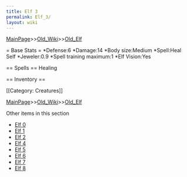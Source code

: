 ```yaml
---
title: Elf 3
permalink: Elf_3/
layout: wiki
---
```


[MainPage](/keeperrl_wiki/ "wikilink")>>[Old_Wiki](/keeperrl_wiki/Old_Wiki "wikilink")>>[Old_Elf](/keeperrl_wiki/Old_Elf "wikilink")

= Base Stats =
*Defense:6
*Damage:14
*Body size:Medium
*Spell:Heal Self
*Jeweler:0.9
*Spell training maximum:1
*Elf Vision:Yes

== Spells ==
 Healing

== Inventory ==

[[Category: Creatures]]

[MainPage](/keeperrl_wiki/ "wikilink")>>[Old_Wiki](/keeperrl_wiki/Old_Wiki "wikilink")>>[Old_Elf](/keeperrl_wiki/Old_Elf "wikilink")

Other items in this section
-    [Elf 0](/keeperrl_wiki/Elf_0 "wikilink")
-    [Elf 1](/keeperrl_wiki/Elf_1 "wikilink")
-    [Elf 2](/keeperrl_wiki/Elf_2 "wikilink")
-    [Elf 4](/keeperrl_wiki/Elf_4 "wikilink")
-    [Elf 5](/keeperrl_wiki/Elf_5 "wikilink")
-    [Elf 6](/keeperrl_wiki/Elf_6 "wikilink")
-    [Elf 7](/keeperrl_wiki/Elf_7 "wikilink")
-    [Elf 8](/keeperrl_wiki/Elf_8 "wikilink")

